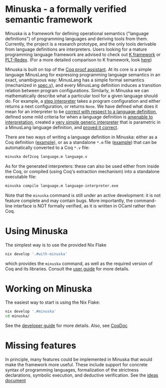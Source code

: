 # Minuska - a formally verified semantic framework

Minuska is a framework for defining operational semantics ("language definitions") of programming languages and deriving tools from them.
Currently, the project is a research prototype, and the only tools derivable from language definitions are interpreters.
Users looking for a mature programming language framework are advised to check out [K framework](https://kframework.org/) or [PLT-Redex](https://redex.racket-lang.org/).
(For a more detailed comparison to K framework, look [here](./doc/comparison-to-k-framework.md))

Minuska is built on top of the [Coq proof assistant](https://coq.inria.fr/). At its core is a simple language MinusLang for expressing programming language semantics
in an exact, unambiguous way: MinusLang has a simple formal semantics (mechanized in [spec.v](https://h0nzzik.github.io/minuska/Minuska.spec.html)),
and every MinusLang definition induces a transition relation between program configurations.
Similarly, in Minuska we can mathematically describe what a particular tool for a given language should do.
For example, a [step interpreter](https://h0nzzik.github.io/minuska/Minuska.spec_interpreter.html#Interpreter) takes a program configuration
and either returns a next configuration, or returns `None`.
We have defined what does it mean for an interpreter to be [correct with respect to a language definition](https://h0nzzik.github.io/minuska/Minuska.spec_interpreter.html#Interpreter_sound'),
defined some mild criteria for when a language definition is [amenable to interpretation](https://h0nzzik.github.io/minuska/Minuska.spec_interpreter.html#RewritingRule2_wf),
created a [very simple generic interpreter](https://h0nzzik.github.io/minuska/Minuska.naive_interpreter.html#naive_interpreter) that is parametric in a MinusLang language definition,
and [proved it correct](https://h0nzzik.github.io/minuska/Minuska.naive_interpreter.html#naive_interpreter_sound).

There are two ways of writing a language definition in Minuska: either as a Coq definition ([example](https://h0nzzik.github.io/minuska/Minuska.example.html)), or as a standalone `*.m` file ([example](https://github.com/h0nzZik/minuska/blob/main/minuska-examples/decrement.m)) that can be automatically converted to a Coq `*.v` file:
```sh
minuska def2coq language.m language.v
```
As for the generated interpreters: these can also be used either from inside the Coq, or compiled (using Coq's extraction mechanism) into a standalone executable file:
```sh
minuska compile language.m language-interpreter.exe
```
Note that the `minuska` command is still under an active development: it is not feature complete and may contain bugs.
More importantly, the command-line interface is NOT formally verified, as it is written in OCaml rather than Coq.

# Using Minuska

The simplest way is to use the provided Nix Flake
```sh
nix develop '.#with-minuska'
```
which provides the `minuska` command, as well as the required version of Coq and its libraries.
Consult the [user guide](./doc/user-guide.md) for more details.

# Working on Minuska

The easiest way to start is using the Nix Flake:
```sh
nix develop '.#minuska'
cd minuska/
```
See the [developer guide](./doc/developer-guide.md) for more details.
Also, see [CoqDoc](https://h0nzzik.github.io/minuska/toc.html)

# Missing features

In principle, many features could be implemented in Minuska that would make the framework more useful.
These include support for concrete syntax of programming languages, formalization of the strictness declarations, symbolic execution, and deductive verification.
See the [ideas document](./doc/ideas.md)


